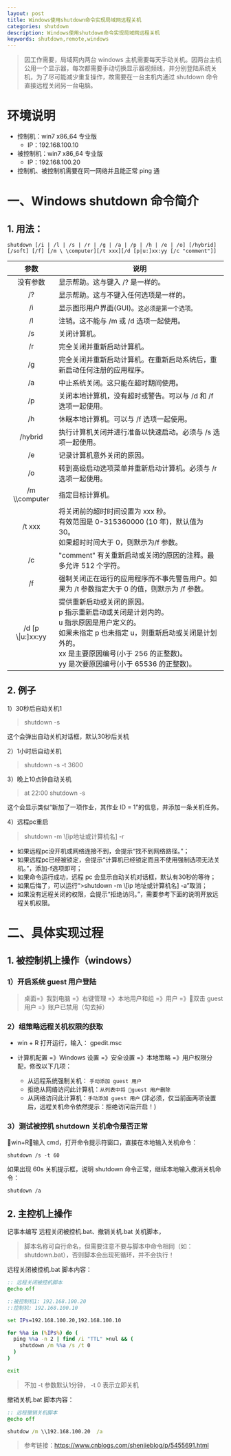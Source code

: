 ```yaml
---
layout: post
title: Windows使用shutdown命令实现局域网远程关机
categories: shutdown
description: Windows使用shutdown命令实现局域网远程关机
keywords: shutdown,remote,windows
---
```


> 因工作需要，局域网内两台 windows 主机需要每天手动关机。因两台主机公用一个显示器，每次都需要手动切换显示器视频线，并分别登陆系统关机，为了尽可能减少重复操作，故需要在一台主机内通过 shutdown 命令直接远程关闭另一台电脑。

# 环境说明

- 控制机：win7 x86_64 专业版
  - IP：192.168.100.10
- 被控制机：win7 x86_64 专业版
  - IP：192.168.100.20
- 控制机、被控制机需要在同一网络并且能正常 ping 通

# 一、Windows shutdown 命令简介

## 1. 用法：

`shutdown [/i | /l | /s | /r | /g | /a | /p | /h | /e | /o] [/hybrid] [/soft] [/f]
    [/m \ \computer][/t xxx][/d [p|u:]xx:yy [/c "comment"]]`

**参数**|**说明**
:-:|-
没有参数 | 显示帮助。这与键入 /? 是一样的。
/? | 显示帮助。这与不键入任何选项是一样的。
/i | 显示图形用户界面(GUI)。`这必须是第一个选项。`
/l | 注销。这不能与 /m 或 /d 选项一起使用。
/s | 关闭计算机。
/r | 完全关闭并重新启动计算机。
/g | 完全关闭并重新启动计算机。在重新启动系统后，重新启动任何注册的应用程序。
/a | 中止系统关闭。这只能在超时期间使用。
/p | 关闭本地计算机，没有超时或警告。可以与 /d 和 /f 选项一起使用。
/h | 休眠本地计算机。可以与 /f 选项一起使用。
/hybrid | 执行计算机关闭并进行准备以快速启动。必须与 /s 选项一起使用。
/e | 记录计算机意外关闭的原因。
/o | 转到高级启动选项菜单并重新启动计算机。必须与 /r 选项一起使用。
/m &#92;&#92;computer | 指定目标计算机。
/t xxx | 将关闭前的超时时间设置为 xxx 秒。<br/>有效范围是 0-315360000 (10 年)，默认值为 30。<br/>如果超时时间大于 0，则默示为/f 参数。
/c | "comment" 有关重新启动或关闭的原因的注释。最多允许 512 个字符。
/f | 强制关闭正在运行的应用程序而不事先警告用户。如果为 /t 参数指定大于 0 的值，则默示为 /f 参数。
/d [p &#92;&#124;u:]xx:yy | 提供重新启动或关闭的原因。<br/>p 指示重新启动或关闭是计划内的。<br/>u 指示原因是用户定义的。<br/>如果未指定 p 也未指定 u，则重新启动或关闭是计划外的。<br/> xx 是主要原因编号(小于 256 的正整数)。<br/> yy 是次要原因编号(小于 65536 的正整数)。

## 2. 例子

1）30秒后自动关机1

  >shutdown -s

  这个会弹出自动关机对话框，默认30秒后关机

2）1小时后自动关机

  >shutdown -s -t 3600

3）晚上10点钟自动关机

  >at 22:00 shutdown -s

  这个会显示类似“新加了一项作业，其作业 ID = 1”的信息，并添加一条关机任务。

4）远程pc重启

  >shutdown -m \\[ip地址或计算机名] -r

- 如果远程pc没开机或网络连接不到，会提示“找不到网络路径。”；
- 如果远程pc已经被锁定，会提示“计算机已经锁定而且不使用强制选项无法关机。”，添加-f选项即可；
- 如果命令运行成功，远程 pc 会显示自动关机对话框，默认有30秒的等待；
- 如果后悔了，可以运行“>shutdown -m \\[ip 地址或计算机名] -a”取消；
- 如果没有远程关闭的权限，会提示“拒绝访问。”，需要参考下面的说明开放远程关机权限。

# 二、具体实现过程

## 1. 被控制机上操作（windows）

### 1）开启系统 guest 用户登陆

> 桌面=》我到电脑 =》右键管理 =》本地用户和组 =》用户 =》双击 guest用户 =》账户已禁用（勾去掉）

### 2）组策略远程关机权限的获取

- win + R 打开运行，输入： gpedit.msc

- 计算机配置 =》Windows 设置 =》安全设置 =》本地策略 =》用户权限分配，修改以下几项：
  - 从远程系统强制关机： `手动添加 guest 用户`
  - 拒绝从网络访问此计算机：`从列表中将 guest 用户删除`
  - 从网络访问此计算机：`手动添加 guest 用户`   (非必须，仅当前面两项设置后，远程关机命令依然提示：拒绝访问后开启！)

### 3）测试被控机 shutdown 关机命令是否正常

win+R，输入 cmd，打开命令提示符窗口，直接在本地输入关机命令：

`shutdown /s -t 60`

如果出现 60s 关机提示框，说明 shutdown 命令正常，继续本地输入撤消关机命令：

`shutdown /a`

## 2. 主控机上操作

记事本编写 远程关闭被控机.bat、撤销关机.bat 关机脚本，
> 脚本名称可自行命名，但需要注意不要与脚本中命令相同（如：shutdown.bat），否则脚本会出现死循环，并不会执行！

远程关闭被控机.bat 脚本内容：

```bat
:: 远程关闭被控机脚本
@echo off

::被控制机1: 192.168.100.20
::控制机: 192.168.100.10

set IPs=192.168.100.20,192.168.100.10

for %%a in (%IPs%) do (
  ping %%a -n 2 | find /i "TTL" >nul && (
    shutdown /m %%a /s /t 0
  )
)

exit
```

> 不加 -t 参数默认1分钟， -t 0 表示立即关机

撤销关机.bat 脚本内容：

```bat
:: 远程撤销关机脚本
@echo off

shutdow /m \\192.168.100.20  /a
```

> 参考链接：<https://www.cnblogs.com/shenjieblog/p/5455691.html>